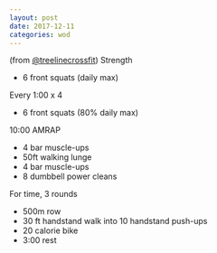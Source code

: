 ```yaml
---
layout: post
date: 2017-12-11
categories: wod
---
```


<!--
**Chris - <span></span>**
-->

(from [@treelinecrossfit](http://www.treelinecrossfit.com)) Strength
- 6 front squats (daily max)

Every 1:00 x 4
- 6 front squats (80% daily max)

10:00 AMRAP
- 4 bar muscle-ups
- 50ft walking lunge
- 4 bar muscle-ups
- 8 dumbbell power cleans

For time, 3 rounds
- 500m row
- 30 ft handstand walk into 10 handstand push-ups
- 20 calorie bike
- 3:00 rest
